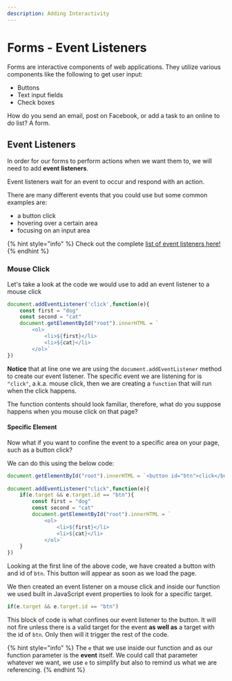 ```yaml
---
description: Adding Interactivity
---
```


# Forms - Event Listeners

Forms are interactive components of web applications. They utilize various components like the following to get user input:

* Buttons
* Text input fields
* Check boxes

How do you send an email, post on Facebook, or add a task to an online to do list? A form. 

## Event Listeners

In order for our forms to perform actions when we want them to, we will need to add **event listeners**. 

Event listeners wait for an event to occur and respond with an action.

There are many different events that you could use but some common examples are:

* a button click
* hovering over a certain area
* focusing on an input area

{% hint style="info" %}
Check out the complete [list of event listeners here!](http://developer.mozilla.org/en-US/docs/web/Events)
{% endhint %}

### Mouse Click

Let's take a look at the code we would use to add an event listener to a mouse click

```javascript
document.addEventListener('click',function(e){
    const first = "dog"
    const second = "cat"
    document.getElementById("root").innerHTML = `
        <ol>
            <li>${first}</li>
            <li>${cat}</li>
        </ol>` 
})
```

**Notice** that at line one we are using the `document.addEventListener` method to create our event listener. The specific event we are listening for is `"click"`, a.k.a. mouse click, then we are creating a `function` that will run when the click happens.

The function contents should look familiar, therefore, what do you suppose happens when you mouse click on that page?

#### Specific Element

Now what if you want to confine the event to a specific area on your page, such as a button click?

We can do this using the below code:

```javascript
document.getElementById("root").innerHTML = `<button id="btn">click</button>`
    
document.addEventListener("click",function(e){ 
    if(e.target && e.target.id == "btn"){ 
        const first = "dog"
        const second = "cat"
        document.getElementById("root").innerHTML = `
            <ol>
                <li>${first}</li>
                <li>${cat}</li>
            </ol>`
    }
})
```

Looking at the first line of the above code, we have created a button with and id of `btn`. This button will appear as soon as we load the page.

We then created an event listener on a mouse click and inside our function we used built in JavaScript event properties to look for a specific target. 

```javascript
if(e.target && e.target.id == "btn")
```

This block of code is what confines our event listener to the button. It will not fire unless there is a valid target for the event **as well as** a target with the id of `btn`. Only then will it trigger the rest of the code.

{% hint style="info" %}
The `e` that we use inside our function and as our function parameter is the **event** itself. We could call that parameter whatever we want, we use `e` to simplify but also to remind us what we are referencing.
{% endhint %}

